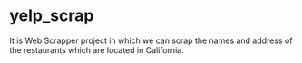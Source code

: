 # yelp_scrap
It is Web Scrapper project in which we can scrap the names and address of the restaurants which are located in California.
